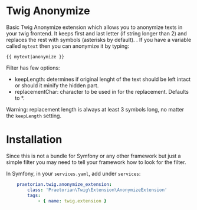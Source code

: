 Twig Anonymize
==============

Basic Twig Anonymize extension which allows you to anonymize texts in your twig
frontend. It keeps first and last letter (if string longer than 2) and replaces the
rest with symbols (asterisks by default).
.
If you have a variable called `mytext` then you can anonymize it by typing:
```twig
{{ mytext|anonymize }}
```

Filter has few options:
* keepLength: determines if original lenght of the text should be left intact or
should it minify the hidden part.
* replacementChar: character to be used in for the replacement. Defaults to *.

Warning: replacement length is always at least 3 symbols long, no matter the
`keepLength` setting.

Installation
============

Since this is not a bundle for Symfony or any other framework but just a simple
filter you may need to tell your framework how to look for the filter.

In Symfony, in your `services.yaml`, add under `services`:
```yaml
    praetorian.twig.anonymize_extension:
        class: 'Praetorian\Twig\Extension\AnonymizeExtension'
        tags:
            - { name: twig.extension }
```